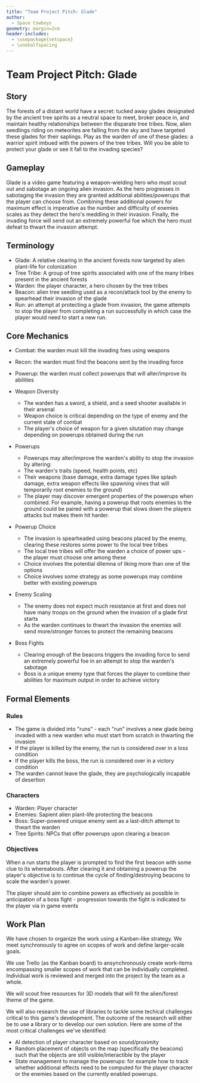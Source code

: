 ```yaml
---
title: "Team Project Pitch: Glade"
author:
  - Space Cowboys
geometry: margin=2cm
header-includes:
  - \usepackage{setspace}
  - \onehalfspacing
---
```


# Team Project Pitch: Glade

## Story

The forests of a distant world have a secret: tucked away glades designated by the ancient tree spirits as a neutral space to meet, broker peace in, and maintain healthy relationships between the disparate tree tribes. Now, alien seedlings riding on meteorites are falling from the sky and have targeted these glades for their saplings. Play as the warden of one of these glades: a warrior spirit imbued with the powers of the tree tribes. Will you be able to protect your glade or see it fall to the invading species?

## Gameplay

Glade is a video game featuring a weapon-wielding hero who must scout out and sabotage an ongoing alien invasion. As the hero progresses in sabotaging the invasion they are granted additional abilities/powerups that the player can choose from. Combining these additional powers for maximum effect is imperative as the number and difficulty of enemies scales as they detect the hero's meddling in their invasion. Finally, the invading force will send out an extremely powerful foe which the hero must defeat to thwart the invasion attempt.

## Terminology

- Glade: A relative clearing in the ancient forests now targeted by alien plant-life for colonization
- Tree Tribe: A group of tree spirits associated with one of the many tribes present in the ancient forests
- Warden: the player character, a hero chosen by the tree tribes
- Beacon: alien tree seedling used as a recon/attack tool by the enemy to spearhead their invasion of the glade
- Run: an attempt at protecting a glade from invasion, the game attempts to stop the player from completing a run successfully in which case the player would need to start a new run.

## Core Mechanics

- Combat: the warden must kill the invading foes using weapons
- Recon: the warden must find the beacons sent by the invading force
- Powerup: the warden must collect powerups that will alter/improve its abilities

- Weapon Diversity

  - The warden has a sword, a shield, and a seed shooter available in their arsenal
  - Weapon choice is critical depending on the type of enemy and the current state of combat
  - The player's choice of weapon for a given situtation may change depending on powerups obtained during the run

- Powerups

  - Powerups may alter/improve the warden's ability to stop the invasion by altering:
  - The warden's traits (speed, health points, etc)
  - Their weapons (base damage, extra damage types like splash damage, extra weapon effects like spawning vines that will temporarily root enemies to the ground)
  - The player may discover emergent properties of the powerups when combined. For example, having a powerup that roots enemies to the ground could be paired with a powerup that slows down the players attacks but makes them hit harder.

- Powerup Choice

  - The invasion is spearheaded using beacons placed by the enemy, clearing these restores some power to the local tree tribes
  - The local tree tribes will offer the warden a choice of power ups - the player must choose one among these
  - Choice involves the potential dilemna of liking more than one of the options
  - Choice involves some strategy as some powerups may combine better with existing powerups

- Enemy Scaling

  - The enemy does not expect much resistance at first and does not have many troops on the ground when the invasion of a glade first starts
  - As the warden continues to thwart the invasion the enemies will send more/stronger forces to protect the remaining beacons

- Boss Fights
  - Clearing enough of the beacons triggers the invading force to send an extremely powerful foe in an attempt to stop the warden's sabotage
  - Boss is a unique enemy type that forces the player to combine their abilities for maximum output in order to achieve victory

## Formal Elements

### Rules

- The game is divided into "runs" - each "run" involves a new glade being invaded with a new warden who must start from scratch in thwarting the invasion
- If the player is killed by the enemy, the run is considered over in a loss condition
- If the player kills the boss, the run is considered over in a victory condition
- The warden cannot leave the glade, they are psychologically incapable of desertion

### Characters

- Warden: Player character
- Enemies: Sapient alien plant-life protecting the beacons
- Boss: Super-powered unique enemy sent as a last-ditch attempt to thwart the warden
- Tree Spirits: NPCs that offer powerups upon clearing a beacon

### Objectives

When a run starts the player is prompted to find the first beacon with some clue to its whereabouts. After clearing it and obtaining a powerup the player's objective is to continue the cycle of finding/destroying beacons to scale the warden's power.

The player should aim to combine powers as effectively as possible in anticipation of a boss fight - progression towards the fight is indicated to the player via in game events

## Work Plan

We have chosen to organize the work using a Kanban-like strategy. We meet synchronously to agree on scopes of work and define larger-scale goals.

We use Trello (as the Kanban board) to ansynchronously create work-items encompassing smaller scopes of work that can be individually completed. Individual work is reviewed and merged into the project by the team as a whole.

We will scout free resources for 3D models that will fit the alien/forest theme of the game.

We will also research the use of libraries to tackle some techical challenges critical to this game's development. The outcome of the research will either be to use a library or to develop our own solution. Here are some of the most critical challenges we've identified:

- AI detection of player character based on sound/proximity
- Random placement of objects on the map (specifically the beacons) such that the objects are still visible/interactible by the player
- State management to manage the powerups: for example how to track whether additional effects need to be computed for the player character or the enemies based on the currently enabled powerups.
